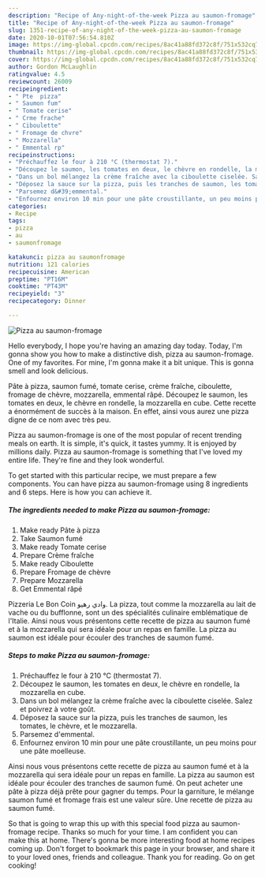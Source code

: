 ```yaml
---
description: "Recipe of Any-night-of-the-week Pizza au saumon-fromage"
title: "Recipe of Any-night-of-the-week Pizza au saumon-fromage"
slug: 1351-recipe-of-any-night-of-the-week-pizza-au-saumon-fromage
date: 2020-10-01T07:56:54.810Z
image: https://img-global.cpcdn.com/recipes/8ac41a88fd372c8f/751x532cq70/pizza-au-saumon-fromage-photo-principale-de-la-recette.jpg
thumbnail: https://img-global.cpcdn.com/recipes/8ac41a88fd372c8f/751x532cq70/pizza-au-saumon-fromage-photo-principale-de-la-recette.jpg
cover: https://img-global.cpcdn.com/recipes/8ac41a88fd372c8f/751x532cq70/pizza-au-saumon-fromage-photo-principale-de-la-recette.jpg
author: Gordon McLaughlin
ratingvalue: 4.5
reviewcount: 26009
recipeingredient:
- " Pte  pizza"
- " Saumon fum"
- " Tomate cerise"
- " Crme frache"
- " Ciboulette"
- " Fromage de chvre"
- " Mozzarella"
- " Emmental rp"
recipeinstructions:
- "Préchauffez le four à 210 °C (thermostat 7)."
- "Découpez le saumon, les tomates en deux, le chèvre en rondelle, la mozzarella en cube."
- "Dans un bol mélangez la crème fraîche avec la ciboulette ciselée. Salez et poivrez à votre goût."
- "Déposez la sauce sur la pizza, puis les tranches de saumon, les tomates, le chèvre, et le mozzarella."
- "Parsemez d&#39;emmental."
- "Enfournez environ 10 min pour une pâte croustillante, un peu moins pour une pâte moelleuse."
categories:
- Recipe
tags:
- pizza
- au
- saumonfromage

katakunci: pizza au saumonfromage 
nutrition: 121 calories
recipecuisine: American
preptime: "PT16M"
cooktime: "PT43M"
recipeyield: "3"
recipecategory: Dinner

---
```



![Pizza au saumon-fromage](https://img-global.cpcdn.com/recipes/8ac41a88fd372c8f/751x532cq70/pizza-au-saumon-fromage-photo-principale-de-la-recette.jpg)

Hello everybody, I hope you're having an amazing day today. Today, I'm gonna show you how to make a distinctive dish, pizza au saumon-fromage. One of my favorites. For mine, I'm gonna make it a bit unique. This is gonna smell and look delicious.

Pâte à pizza, saumon fumé, tomate cerise, crème fraîche, ciboulette, fromage de chèvre, mozzarella, emmental râpé. Découpez le saumon, les tomates en deux, le chèvre en rondelle, la mozzarella en cube. Cette recette a énormément de succès à la maison. En effet, ainsi vous aurez une pizza digne de ce nom avec très peu.

Pizza au saumon-fromage is one of the most popular of recent trending meals on earth. It is simple, it's quick, it tastes yummy. It is enjoyed by millions daily. Pizza au saumon-fromage is something that I've loved my entire life. They're fine and they look wonderful.


To get started with this particular recipe, we must prepare a few components. You can have pizza au saumon-fromage using 8 ingredients and 6 steps. Here is how you can achieve it.

<!--inarticleads1-->

##### The ingredients needed to make Pizza au saumon-fromage:

1. Make ready  Pâte à pizza
1. Take  Saumon fumé
1. Make ready  Tomate cerise
1. Prepare  Crème fraîche
1. Make ready  Ciboulette
1. Prepare  Fromage de chèvre
1. Prepare  Mozzarella
1. Get  Emmental râpé


Pizzeria Le Bon Coin وادي رهيو. La pizza, tout comme la mozzarella au lait de vache ou du bufflonne, sont un des spécialités culinaire emblématique de l&#39;Italie. Ainsi nous vous présentons cette recette de pizza au saumon fumé et à la mozzarella qui sera idéale pour un repas en famille. La pizza au saumon est idéale pour écouler des tranches de saumon fumé. 

<!--inarticleads2-->

##### Steps to make Pizza au saumon-fromage:

1. Préchauffez le four à 210 °C (thermostat 7).
1. Découpez le saumon, les tomates en deux, le chèvre en rondelle, la mozzarella en cube.
1. Dans un bol mélangez la crème fraîche avec la ciboulette ciselée. Salez et poivrez à votre goût.
1. Déposez la sauce sur la pizza, puis les tranches de saumon, les tomates, le chèvre, et le mozzarella.
1. Parsemez d&#39;emmental.
1. Enfournez environ 10 min pour une pâte croustillante, un peu moins pour une pâte moelleuse.


Ainsi nous vous présentons cette recette de pizza au saumon fumé et à la mozzarella qui sera idéale pour un repas en famille. La pizza au saumon est idéale pour écouler des tranches de saumon fumé. On peut acheter une pâte à pizza déjà prête pour gagner du temps. Pour la garniture, le mélange saumon fumé et fromage frais est une valeur sûre. Une recette de pizza au saumon fumé. 

So that is going to wrap this up with this special food pizza au saumon-fromage recipe. Thanks so much for your time. I am confident you can make this at home. There's gonna be more interesting food at home recipes coming up. Don't forget to bookmark this page in your browser, and share it to your loved ones, friends and colleague. Thank you for reading. Go on get cooking!
